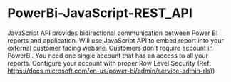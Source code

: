 # PowerBi-JavaScript-REST_API
JavaScript API provides bidirectional communication between Power BI reports and application. Will use JavaScript API to embed report into your external customer facing website. Customers don't require account in PowerBi. You need one single account that has an access to all your reports.  Configure your account with proper Row Level Security (Ref: https://docs.microsoft.com/en-us/power-bi/admin/service-admin-rls))
